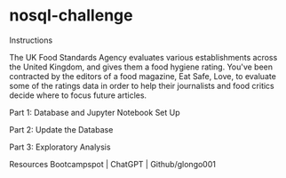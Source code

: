 # nosql-challenge
Instructions

The UK Food Standards Agency evaluates various establishments across the United Kingdom, and gives them a food hygiene rating. You've been contracted by the editors of a food magazine, Eat Safe, Love, to evaluate some of the ratings data in order to help their journalists and food critics decide where to focus future articles.

Part 1: Database and Jupyter Notebook Set Up

Part 2: Update the Database

Part 3: Exploratory Analysis

Resources 
Bootcampspot | ChatGPT | Github/glongo001 



